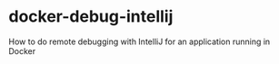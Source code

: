 # docker-debug-intellij
How to do remote debugging with IntelliJ for an application running in Docker
